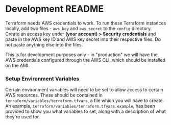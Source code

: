 # Development README

Terraform needs AWS credentials to work. To run these Terraform instances locally, add 
two files - `aws_key` and `aws_secret` to the `config` directory. Create an access key 
under **(your account) > Security credentials** and paste in the AWS key ID and AWS key
secret into their respective files. Do not paste anything else into the files.

This is for development purposes only - in "production" we will have the AWS credentials
configured through the AWS CLI, which should be installed on the AMI.

### Setup Environment Variables

Certain environment variables will need to be set to allow access to certain AWS resources.
These should be contained in `terraform/variables/terraform.tfvars`, a file which you will have to
create. An example, `terraform/variables/terraform.tfvars.example`, has been provided to show you
what variables to set, along with a description of what they're used for.